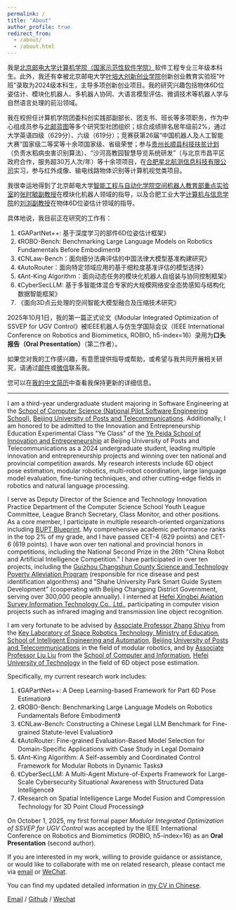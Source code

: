 ```yaml
---
permalink: /
title: "About"
author_profile: true
redirect_from: 
  - /about/
  - /about.html
---
```


我是[北京邮电大学](https://www.bupt.edu.cn/)[计算机学院（国家示范性软件学院）](https://scs.bupt.edu.cn/index.htm)软件工程专业三年级本科生。此外，我还有幸被北京邮电大学[叶培大创新创业学院](https://yepeida.bupt.edu.cn/)创新创业教育实验班“叶班”录取为2024级本科生，主导多项创新创业项目。我的研究兴趣包括物体6D位姿估计、模块化机器人、多机器人协同、大语言模型评估、微调技术等机器人学与自然语言处理的前沿领域。

我在校担任计算机学院团委科创实践部副部长、团支书、班长等多项职务，作为中心组成员参与[北邮蓝图](https://peking.bjd.com.cn/content/s6109f126e4b0f21db068a1c7.html)等多个研究型社团组织；综合成绩排名居年级前2%，通过大学英语四级（629分）、六级（619分）；竞赛获第26届“中国机器人及人工智能大赛”国家级二等奖等十余项国家级、省级荣誉；参与[贵州长顺县科技扶贫计划](https://mp.weixin.qq.com/s/6OjkT8vqIqM76sAiqX3pJg)（负责水稻病虫害识别算法）、“沙河高教园智慧导览系统研发”（与北京市昌平区政府合作，服务超30万人次/年）等十余项项目，在[合肥星北航测信息科技有限公司](http://www.navmonitor.com/)实习，参与红外成像、输电线路物体识别等计算机视觉类项目。

我很幸运地得到了北京邮电大学[智能工程与自动化学院](https://iea.bupt.edu.cn/)[空间机器人教育部重点实验室](https://baike.baidu.com/item/%E7%A9%BA%E9%97%B4%E6%9C%BA%E5%99%A8%E4%BA%BA%E6%8A%80%E6%9C%AF%E6%95%99%E8%82%B2%E9%83%A8%E5%B7%A5%E7%A8%8B%E7%A0%94%E7%A9%B6%E4%B8%AD%E5%BF%83%EF%BC%88%E5%8C%97%E4%BA%AC%E9%82%AE%E7%94%B5%E5%A4%A7%E5%AD%A6%EF%BC%89/20793572)的[张时毓副教授](https://teacher.bupt.edu.cn/zhangshiyu/zh_CN/index.htm)在模块化机器人领域的指导，以及合肥工业大学[计算机与信息学院](https://ci.hfut.edu.cn/)的[刘浏副教授](https://hfut-liuliu.com/)在物体6D位姿估计领域的指导。

具体地说，我目前正在研究的工作有：

1. 《GAPartNet++: 基于深度学习的部件6D位姿估计框架》
2. 《ROBO-Bench: Benchmarking Large Language Models on Robotics Fundamentals Before Embodiment》
3. 《CNLaw-Bench：面向细分法典评估的中国法律大模型基准构建研究》
4. 《AutoRouter：面向特定领域应用的基于细粒度基准评估的模型选择》
5. 《Ant-King Algorithm：面向动态任务的模块化机器人自组装与协同控制框架》
6. 《CyberSecLLM: 基于多智能体混合专家的大规模网络安全态势感知与结构化数据智能框架》
7. 《面向3D点云处理的空间智能大模型融合及压缩技术研究》

2025年10月1日，我的第一篇正式论文《Modular Integrated Optimization of SSVEP for UGV Control》被IEEE机器人与仿生学国际会议（IEEE International Conference on Robotics and Biomimetics, ROBIO, h5-index=16）录用为**口头报告（Oral Presentation）**（第二作者）。

如果您对我的工作感兴趣，有意愿提供指导或帮助，或希望与我共同开展相关研究，请通过[邮件](mailto:xtc_heartune@bupt.edu.cn)或[微信](../images/WeChat.jpg)联系我。

您可以在[我的中文简历](../assets/简历33.png)中查看我保持更新的详细信息。

---

I am a third-year undergraduate student majoring in Software Engineering at the [School of Computer Science (National Pilot Software Engineering School)](https://scs.bupt.edu.cn/index.htm), [Beijing University of Posts and Telecommunications](https://www.bupt.edu.cn/). Additionally, I am honored to be admitted to the Innovation and Entrepreneurship Education Experimental Class "Ye Class" of the [Ye Peida School of Innovation and Entrepreneurship](https://yepeida.bupt.edu.cn/) at Beijing University of Posts and Telecommunications as a 2024 undergraduate student, leading multiple innovation and entrepreneurship projects and winning over ten national and provincial competition awards. My research interests include 6D object pose estimation, modular robotics, multi-robot coordination, large language model evaluation, fine-tuning techniques, and other cutting-edge fields in robotics and natural language processing.

I serve as Deputy Director of the Science and Technology Innovation Practice Department of the Computer Science School Youth League Committee, League Branch Secretary, Class Monitor, and other positions. As a core member, I participate in multiple research-oriented organizations including [BUPT Blueprint](https://peking.bjd.com.cn/content/s6109f126e4b0f21db068a1c7.html). My comprehensive academic performance ranks in the top 2% of my grade, and I have passed CET-4 (629 points) and CET-6 (619 points). I have won over ten national and provincial honors in competitions, including the National Second Prize in the 26th "China Robot and Artificial Intelligence Competition." I have participated in over ten projects, including the [Guizhou Changshun County Science and Technology Poverty Alleviation Program](https://mp.weixin.qq.com/s/6OjkT8vqIqM76sAiqX3pJg) (responsible for rice disease and pest identification algorithms) and "Shahe University Park Smart Guide System Development" (cooperating with Beijing Changping District Government, serving over 300,000 people annually). I interned at [Hefei Xingbei Aviation Survey Information Technology Co., Ltd.](http://www.navmonitor.com/), participating in computer vision projects such as infrared imaging and transmission line object recognition.

I am very fortunate to be advised by [Associate Professor Zhang Shiyu](https://teacher.bupt.edu.cn/zhangshiyu/zh_CN/index.htm) from the [Key Laboratory of Space Robotics Technology, Ministry of Education](https://baike.baidu.com/item/%E7%A9%BA%E9%97%B4%E6%9C%BA%E5%99%A8%E4%BA%BA%E6%8A%80%E6%9C%AF%E6%95%99%E8%82%B2%E9%83%A8%E5%B7%A5%E7%A8%8B%E7%A0%94%E7%A9%B6%E4%B8%AD%E5%BF%83%EF%BC%88%E5%8C%97%E4%BA%AC%E9%82%AE%E7%94%B5%E5%A4%A7%E5%AD%A6%EF%BC%89/20793572), [School of Intelligent Engineering and Automation](https://iea.bupt.edu.cn/), [Beijing University of Posts and Telecommunications](https://www.bupt.edu.cn/) in the field of modular robotics, and by [Associate Professor Liu Liu](https://hfut-liuliu.com/) from the [School of Computer and Information](https://ci.hfut.edu.cn/), [Hefei University of Technology](https://www.hfut.edu.cn/) in the field of 6D object pose estimation.

Specifically, my current research work includes:

1. 《GAPartNet++: A Deep Learning-based Framework for Part 6D Pose Estimation》
2. 《ROBO-Bench: Benchmarking Large Language Models on Robotics Fundamentals Before Embodiment》
3. 《CNLaw-Bench: Constructing a Chinese Legal LLM Benchmark for Fine-grained Statute-level Evaluation》
4. 《AutoRouter: Fine-grained Evaluation-Based Model Selection for Domain-Specific Applications with Case Study in Legal Domain》
5. 《Ant-King Algorithm: A Self-assembly and Coordinated Control Framework for Modular Robots in Dynamic Tasks》
6. 《CyberSecLLM: A Multi-Agent Mixture-of-Experts Framework for Large-Scale Cybersecurity Situational Awareness with Structured Data Intelligence》
7. 《Research on Spatial Intelligence Large Model Fusion and Compression Technology for 3D Point Cloud Processing》

On October 1, 2025, my first formal paper *Modular Integrated Optimization of SSVEP for UGV Control* was accepted by the IEEE International Conference on Robotics and Biomimetics (ROBIO, h5-index=16) as an **Oral Presentation** (second author).

If you are interested in my work, willing to provide guidance or assistance, or would like to collaborate with me on related research, please contact me via [email](mailto:xtc_heartune@bupt.edu.cn) or [WeChat](../images/WeChat.jpg).

You can find my updated detailed information in [my CV in Chinese](../assets/简历33.png).

[Email](mailto:xtc_heartune@bupt.edu.cn) / [Github](https://github.com/Heartune) / [Wechat](../images/WeChat.jpg)
